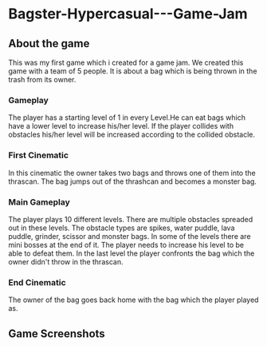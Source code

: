 # Bagster-Hypercasual---Game-Jam

## About the game
This was my first game which i created for a game jam. We created this game with a team of 5 people. It is about a bag which is being thrown in the trash from its owner.

### Gameplay
The player has a starting level of 1 in every Level.He can eat bags which have a lower level to increase his/her level. If the player collides with obstacles his/her level will be increased according to the collided obstacle.

### First Cinematic
In this cinematic the owner takes two bags and throws one of them into the thrascan. The bag jumps out of the thrashcan and becomes a monster bag.

### Main Gameplay
The player plays 10 different levels. There are multiple obstacles spreaded out in these levels. The obstacle types are spikes, water puddle, lava puddle, grinder, scissor and monster bags. In some of the levels there are mini bosses at the end of it. The player needs to increase his level to be able to defeat them. In the last level the player confronts the bag which the owner didn't throw in the thrascan.

### End Cinematic
The owner of the bag goes back home with the bag which the player played as.

## Game Screenshots



